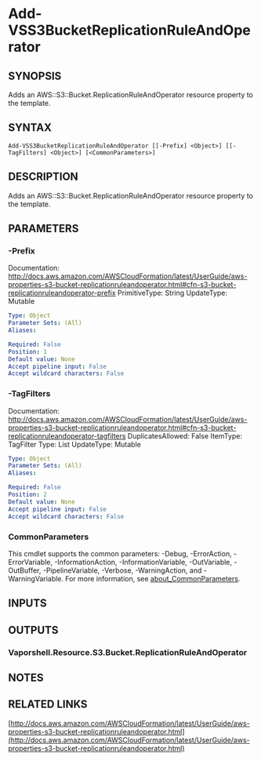 # Add-VSS3BucketReplicationRuleAndOperator

## SYNOPSIS
Adds an AWS::S3::Bucket.ReplicationRuleAndOperator resource property to the template.

## SYNTAX

```
Add-VSS3BucketReplicationRuleAndOperator [[-Prefix] <Object>] [[-TagFilters] <Object>] [<CommonParameters>]
```

## DESCRIPTION
Adds an AWS::S3::Bucket.ReplicationRuleAndOperator resource property to the template.

## PARAMETERS

### -Prefix
Documentation: http://docs.aws.amazon.com/AWSCloudFormation/latest/UserGuide/aws-properties-s3-bucket-replicationruleandoperator.html#cfn-s3-bucket-replicationruleandoperator-prefix
PrimitiveType: String
UpdateType: Mutable

```yaml
Type: Object
Parameter Sets: (All)
Aliases:

Required: False
Position: 1
Default value: None
Accept pipeline input: False
Accept wildcard characters: False
```

### -TagFilters
Documentation: http://docs.aws.amazon.com/AWSCloudFormation/latest/UserGuide/aws-properties-s3-bucket-replicationruleandoperator.html#cfn-s3-bucket-replicationruleandoperator-tagfilters
DuplicatesAllowed: False
ItemType: TagFilter
Type: List
UpdateType: Mutable

```yaml
Type: Object
Parameter Sets: (All)
Aliases:

Required: False
Position: 2
Default value: None
Accept pipeline input: False
Accept wildcard characters: False
```

### CommonParameters
This cmdlet supports the common parameters: -Debug, -ErrorAction, -ErrorVariable, -InformationAction, -InformationVariable, -OutVariable, -OutBuffer, -PipelineVariable, -Verbose, -WarningAction, and -WarningVariable. For more information, see [about_CommonParameters](http://go.microsoft.com/fwlink/?LinkID=113216).

## INPUTS

## OUTPUTS

### Vaporshell.Resource.S3.Bucket.ReplicationRuleAndOperator
## NOTES

## RELATED LINKS

[http://docs.aws.amazon.com/AWSCloudFormation/latest/UserGuide/aws-properties-s3-bucket-replicationruleandoperator.html](http://docs.aws.amazon.com/AWSCloudFormation/latest/UserGuide/aws-properties-s3-bucket-replicationruleandoperator.html)

